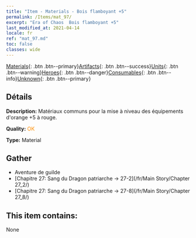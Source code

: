 ```yaml
---
title: "Item - Materials - Bois flamboyant +5"
permalink: /Items/mat_97/
excerpt: "Era of Chaos  Bois flamboyant +5"
last_modified_at: 2021-04-14
locale: fr
ref: "mat_97.md"
toc: false
classes: wide
---
```

 [Materials](/fr/Items/){: .btn .btn--primary}[Artifacts](/fr/Items/Artifacts/){: .btn .btn--success}[Units](/fr/Items/Units/){: .btn .btn--warning}[Heroes](/fr/Items/Heroes/){: .btn .btn--danger}[Consumables](/fr/Items/Consumables/){: .btn .btn--info}[Unknown](/fr/Items/Unknown/){: .btn .btn--primary}

## Détails
 **Description:** Matériaux communs pour la mise à niveau des équipements d'orange +5 à rouge.

 **Quality:** <span style="color: #FF8C00">OK</span>

 **Type:** Material

## Gather

*    Aventure de guilde 
*    [Chapitre 27: Sang du Dragon patriarche -> 27-2](/fr/Main Story/Chapter 27_2/) 
*    [Chapitre 27: Sang du Dragon patriarche -> 27-8](/fr/Main Story/Chapter 27_8/) 

## This item contains:

  None

